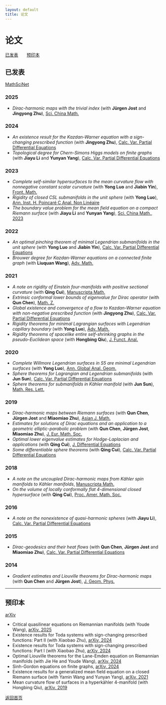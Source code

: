 ```yaml
---
layout: default
title: 论文
---
```


# 论文
[已发表](#已发表) &nbsp; &nbsp; &nbsp; [预印本](#预印本) 

## 已发表
[MathSciNet](https://mathscinet.ams.org/mathscinet/2006/mathscinet/search/author.html?mrauthid=1047065)

### 2025
- <em>Dirac-harmonic maps with the trivial index</em> (with <strong>Jürgen Jost</strong> and <strong>Jingyong Zhu</strong>), [Sci. China Math.](https://doi.org/10.1007/s11425-023-2283-0)

### 2024
- <em>An existence result for the Kazdan-Warner equation with a sign-changing prescribed function</em> (with <strong>Jingyong Zhu</strong>), [Calc. Var. Partial Differential Equations](https://doi.org/10.1007/s00526-023-02659-4)
- <em>Topological degree for Chern-Simons Higgs models on finite graphs</em> (with <strong>Jiayu Li</strong> and <strong>Yunyan Yang</strong>), [Calc. Var. Partial Differential Equations](https://doi.org/10.1007/s00526-024-02706-8)

### 2023
- <em>Complete self-similar hypersurfaces to the mean curvature flow with nonnegative constant scalar curvature</em> (with <strong>Yong Luo</strong> and <strong>Jiabin Yin</strong>), [Front. Math.](https://doi.org/10.1007/s11464-021-0229-x)
- <em>Rigidity of closed CSL submanifolds in the unit sphere</em> (with <strong>Yong Luo</strong>), [Ann. Inst. H. Poincaré C Anal. Non Linéaire](https://doi.org/10.4171/aihpc/50)
- <em>The boundary value problem for the mean field equation on a compact Riemann surface</em> (with <strong>Jiayu Li</strong> and <strong>Yunyan Yang</strong>), [Sci. China Math., 2023](https://doi.org/10.1007/s11425-021-1962-5)

### 2022
- <em>An optimal pinching theorem of minimal Legendrian submanifolds in the unit sphere</em> (with <strong>Yong Luo</strong> and <strong>Jiabin Yin</strong>), [Calc. Var. Partial Differential Equations](https://doi.org/10.1007/s00526-022-02304-6)
- <em>Brouwer degree for Kazdan-Warner equations on a connected finite graph</em> (with <strong>Liuquan Wang</strong>), [Adv. Math.](https://doi.org/10.1016/j.aim.2022.108422)

### 2021
- <em>A note on rigidity of Einstein four-manifolds with positive sectional curvature</em> (with <strong>Qing Cui</strong>), [Manuscripta Math.](https://doi.org/10.1007/s00229-020-01217-y)
- <em>Extrinsic conformal lower bounds of eigenvalue for Dirac operator</em> (with <strong>Qun Chen</strong>), [Math. Z.](https://doi.org/10.1007/s00209-020-02573-x)
- <em>Global existence and convergence of a flow to Kazdan-Warner equation with non-negative prescribed function</em> (with <strong>Jingyong Zhu</strong>), [Calc. Var. Partial Differential Equations](https://doi.org/10.1007/s00526-020-01873-8)
- <em>Rigidity theorems for minimal Lagrangian surfaces with Legendrian capillary boundary</em> (with <strong>Yong Luo</strong>), [Adv. Math.](https://doi.org/10.1016/j.aim.2021.108124)
- <em>Rigidity theorems of spacelike entire self-shrinking graphs in the pseudo-Euclidean space</em> (with <strong>Hongbing Qiu</strong>), [J. Funct. Anal.](https://doi.org/10.1016/j.jfa.2021.109189)

### 2020
- <em>Complete Willmore Legendrian surfaces in S5 are minimal Legendrian surfaces</em> (with <strong>Yong Luo</strong>), [Ann. Global Anal. Geom.](https://doi.org/10.1007/s10455-020-09719-4)
- <em>Sphere theorems for Lagrangian and Legendrian submanifolds</em> (with <strong>Jun Sun</strong>), [Calc. Var. Partial Differential Equations](https://doi.org/10.1007/s00526-020-01797-3)
- <em>Sphere theorems for submanifolds in Kähler manifold</em> (with <strong>Jun Sun</strong>), [Math. Res. Lett.](https://dx.doi.org/10.4310/MRL.2020.v27.n4.a10)

### 2019
- <em>Dirac-harmonic maps between Riemann surfaces</em> (with <strong>Qun Chen</strong>, <strong>Jürgen Jost</strong> and <strong>Miaomiao Zhu</strong>), [Asian J. Math.](https://dx.doi.org/10.4310/AJM.2019.v23.n1.a6)
- <em>Estimates for solutions of Dirac equations and an application to a geometric elliptic-parabolic problem</em> (with <strong>Qun Chen</strong>, <strong>Jürgen Jost</strong>, <strong>Miaomiao Zhu</strong>), [J. Eur. Math. Soc.](https://doi.org/10.4171/JEMS/847)
- <em>Optimal lower eigenvalue estimates for Hodge-Laplacian and applications</em> (with <strong>Qing Cui</strong>), [J. Differential Equations](https://doi.org/10.1016/j.jde.2018.12.032)
- <em>Some differentiable sphere theorems</em> (with <strong>Qing Cui</strong>), [Calc. Var. Partial Differential Equations](https://doi.org/10.1007/s00526-019-1487-2)

### 2018
- <em>A note on the uncoupled Dirac-harmonic maps from Kähler spin manifolds to Kähler manifolds</em>, [Manuscripta Math.](https://doi.org/10.1007/s00229-017-0941-8)
- <em>On the volume of locally conformally flat 4-dimensional closed hypersurface</em> (with <strong>Qing Cui</strong>), [Proc. Amer. Math. Soc.](https://doi.org/10.1090/proc/13855)

### 2016
- <em>A note on the nonexistence of quasi-harmonic spheres</em> (with <strong>Jiayu Li</strong>), [Calc. Var. Partial Differential Equations](https://doi.org/10.1007/s00526-016-1076-6)

### 2015
- <em>Dirac-geodesics and their heat flows</em> (with <strong>Qun Chen</strong>, <strong>Jürgen Jost</strong> and <strong>Miaomiao Zhu</strong>), [Calc. Var. Partial Differential Equations](https://doi.org/10.1007/s00526-015-0877-3)

### 2014
- <em>Gradient estimates and Liouville theorems for Dirac-harmonic maps</em> (with <strong>Qun Chen</strong> and <strong>Jürgen Jost</strong>), [J. Geom. Phys.](http://dx.doi.org/10.1016/j.geomphys.2013.10.011)
---

## 预印本
[arXiv](https://arxiv.org/a/sun_l_3.html)

- Critical quasilinear equations on Riemannian manifolds (with Youde Wang), [arXiv, 2025](https://doi.org/10.48550/arXiv.2502.08495)
- Existence results for Toda systems with sign-changing prescribed functions: Part II (with Xiaobao Zhu), [arXiv, 2024](https://doi.org/10.48550/arXiv.2412.07537)
- Existence results for Toda systems with sign-changing prescribed functions: Part I (with Xiaobao Zhu), [arXiv, 2024](https://doi.org/10.48550/arXiv.2412.05578)
- Optimal Liouville theorems for the Lane-Emden equation on Riemannian manifolds (with Jie He and Youde Wang), [arXiv, 2024](https://doi.org/10.48550/arXiv.2411.06956)
- Sinh-Gordon equations on finite graphs, [arXiv, 2024](https://doi.org/10.48550/arXiv.2406.17166)
- Existence results for a generalized mean field equation on a closed Riemann surface (with Yamin Wang and Yunyan Yang), [arXiv, 2021](https://doi.org/10.48550/arXiv.2101.03859)
- Mean curvature flow of surfaces in a hyperkähler 4-manifold (with Hongbing Qiu), [arXiv, 2019](https://doi.org/10.48550/arXiv.1902.00645)

[返回首页](index.md)
